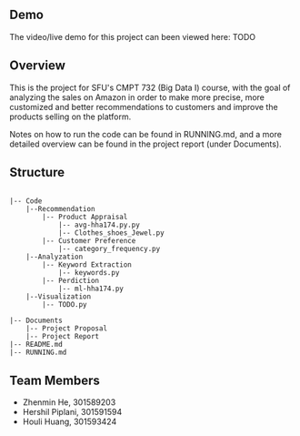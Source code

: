 ## Demo

The video/live demo for this project can been viewed here: 
TODO

## Overview

This is the project for SFU's CMPT 732 (Big Data I) course, with the goal of analyzing the sales on Amazon in order to make more precise, more
customized and better recommendations to customers and improve the products selling on the platform. 

Notes on how to run the code can be found in RUNNING.md, and a more detailed overview can be found in the project report (under Documents).

## Structure

```

|-- Code
    |--Recommendation
        |-- Product Appraisal
            |-- avg-hha174.py.py
            |-- Clothes_shoes_Jewel.py
        |-- Customer Preference
            |-- category_frequency.py
    |--Analyzation
        |-- Keyword Extraction
            |-- keywords.py
        |-- Perdiction
            |-- ml-hha174.py 
    |--Visualization
        |-- TODO.py

|-- Documents
    |-- Project Proposal
    |-- Project Report
|-- README.md
|-- RUNNING.md
```



## Team Members

- Zhenmin He, 301589203
- Hershil Piplani, 301591594
- Houli Huang, 301593424
